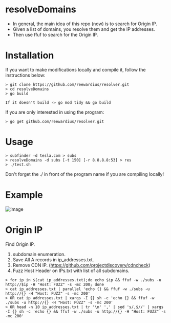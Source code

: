 # resolveDomains

- In general, the main idea of this repo (now) is to search for Origin IP.
- Given a list of domains, you resolve them and get the IP addresses. 
- Then use ffuf to search for the Origin IP.


# Installation

If you want to make modifications locally and compile it, follow the instructions below:

```
> git clone https://github.com/reewardius/resolver.git
> cd resolveDomains
> go build

If it doesn't build -> go mod tidy && go build
```

If you are only interested in using the program:

```
> go get github.com/reewardius/resolver.git
```

# Usage

```
> subfinder -d tesla.com > subs
> resolveDomains -d subs [-t 150] [-r 8.8.8.8:53] > res
> ./test.sh
```

Don't forget the ./ in front of the program name if you are compiling locally!

# Example

![image](https://user-images.githubusercontent.com/16885065/119138781-8bbd9f00-ba42-11eb-87f8-63e38fc93e29.png)


# Origin IP

Find Origin IP.
1. subdomain enumeration.
2. Save All A records in ip_addresses.txt.
3. Remove CDN IP. (https://github.com/projectdiscovery/cdncheck)
4. Fuzz Host Header on IPs.txt with list of all subdomains.
```
> for ip in $(cat ip_addresses.txt);do echo $ip && ffuf -w ./subs -u http://$ip -H "Host: FUZZ" -s -mc 200; done
> cat ip_addresses.txt | parallel 'echo {} && ffuf -w ./subs -u http://{} -H "Host: FUZZ" -s -mc 200'
> OR cat ip_addresses.txt | xargs -I {} sh -c 'echo {} && ffuf -w ./subs -u http://{} -H "Host: FUZZ" -s -mc 200'
> OR head -n 10 ip_addresses.txt | tr '\n' ',' | sed 's/,$//' | xargs -I {} sh -c 'echo {} && ffuf -w ./subs -u http://{} -H "Host: FUZZ" -s -mc 200'
